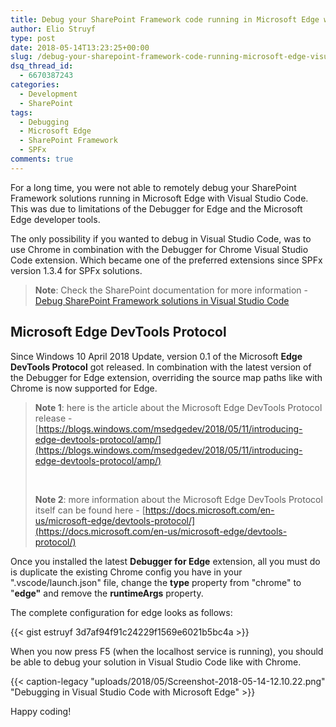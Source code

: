 ```yaml
---
title: Debug your SharePoint Framework code running in Microsoft Edge with Visual Studio Code
author: Elio Struyf
type: post
date: 2018-05-14T13:23:25+00:00
slug: /debug-your-sharepoint-framework-code-running-microsoft-edge-visual-studio-code/
dsq_thread_id:
  - 6670387243
categories:
  - Development
  - SharePoint
tags:
  - Debugging
  - Microsoft Edge
  - SharePoint Framework
  - SPFx
comments: true
---
```


For a long time, you were not able to remotely debug your SharePoint Framework solutions running in Microsoft Edge with Visual Studio Code. This was due to limitations of the Debugger for Edge and the Microsoft Edge developer tools.

The only possibility if you wanted to debug in Visual Studio Code, was to use Chrome in combination with the Debugger for Chrome Visual Studio Code extension. Which became one of the preferred extensions since SPFx version 1.3.4 for SPFx solutions.

> **Note**: Check the SharePoint documentation for more information - [Debug SharePoint Framework solutions in Visual Studio Code](https://docs.microsoft.com/en-us/sharepoint/dev/spfx/debug-in-vscode)


## Microsoft Edge DevTools Protocol

Since Windows 10 April 2018 Update, version 0.1 of the Microsoft **Edge DevTools Protocol** got released. In combination with the latest version of the Debugger for Edge extension, overriding the source map paths like with Chrome is now supported for Edge.

> **Note 1**: here is the article about the Microsoft Edge DevTools Protocol release - [https://blogs.windows.com/msedgedev/2018/05/11/introducing-edge-devtools-protocol/amp/](https://blogs.windows.com/msedgedev/2018/05/11/introducing-edge-devtools-protocol/amp/)
>
> &nbsp;
>
> **Note 2**: more information about the Microsoft Edge DevTools Protocol itself can be found here - [https://docs.microsoft.com/en-us/microsoft-edge/devtools-protocol/](https://docs.microsoft.com/en-us/microsoft-edge/devtools-protocol/)

Once you installed the latest **Debugger for Edge** extension, all you must do is duplicate the existing Chrome config you have in your ".vscode/launch.json" file, change the **type** property from "chrome" to "**edge"** and remove the **runtimeArgs** property.

The complete configuration for edge looks as follows:

{{< gist estruyf 3d7af94f91c24229f1569e6021b5bc4a >}}

When you now press F5 (when the localhost service is running), you should be able to debug your solution in Visual Studio Code like with Chrome.

{{< caption-legacy "uploads/2018/05/Screenshot-2018-05-14-12.10.22.png" "Debugging in Visual Studio Code with Microsoft Edge" >}}

Happy coding!